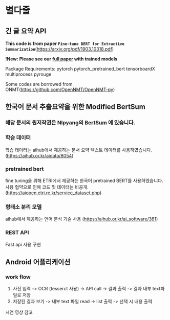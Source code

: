 # 별다줄

## 긴 글 요약 API

**This code is from paper `Fine-tune BERT for Extractive Summarization`**(https://arxiv.org/pdf/1903.10318.pdf)

**!New: Please see our [full paper](https://arxiv.org/abs/1908.08345) with trained models**

Package Requirements: pytorch pytorch_pretrained_bert tensorboardX multiprocess pyrouge

Some codes are borrowed from ONMT(https://github.com/OpenNMT/OpenNMT-py)

## 한국어 문서 추출요약을 위한 Modified BertSum

### 해당 문서의 원저작권은 Nlpyang의 [BertSum](https://github.com/nlpyang/BertSum) 에 있습니다.

### 학습 데이터
학습 데이터는 aihub에서 제공하는 문서 요약 텍스트 데이터를 사용하였습니다. (https://aihub.or.kr/aidata/8054)

### pretrained bert
fine tuning을 위해 ETRI에서 제공하는 한국어 pretrained BERT를 사용하였습니다. 
사용 협약으로 인해 코드 및 데이터는 비공개.(https://aiopen.etri.re.kr/service_dataset.php)

### 형태소 분리 모델
aihub에서 제공하는 언어 분석 기술 사용 (https://aihub.or.kr/ai_software/361)

### REST API
Fast api 사용 구현


## Android 어플리케이션

### work flow

1. 사진 입력 -> OCR (tesserct 사용) -> API call -> 결과 출력 -> 결과 내부 text파일로 저장
2. 저장된 결과 보기 -> 내부 text 파일 read -> list 출력 -> 선택 시 내용 출력

시연 영상 참고



